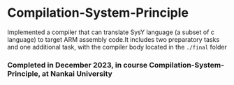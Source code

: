 # Compilation-System-Principle

Implemented a compiler that can translate SysY language (a subset of c language) to target ARM assembly code.It includes two preparatory tasks and one additional task, with the compiler body located in the `./final` folder

### Completed in December 2023, in course Compilation-System-Principle, at Nankai University
